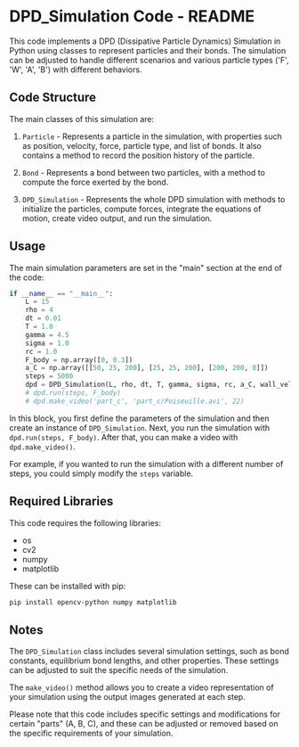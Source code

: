 # DPD_Simulation Code - README

This code implements a DPD (Dissipative Particle Dynamics) Simulation in Python using classes to represent particles and their bonds. The simulation can be adjusted to handle different scenarios and various particle types ('F', 'W', 'A', 'B') with different behaviors.

## Code Structure

The main classes of this simulation are:

1. `Particle` - Represents a particle in the simulation, with properties such as position, velocity, force, particle type, and list of bonds. It also contains a method to record the position history of the particle.

2. `Bond` - Represents a bond between two particles, with a method to compute the force exerted by the bond.

3. `DPD_Simulation` - Represents the whole DPD simulation with methods to initialize the particles, compute forces, integrate the equations of motion, create video output, and run the simulation.

## Usage

The main simulation parameters are set in the "main" section at the end of the code:

```python
if __name__ == "__main__":
    L = 15
    rho = 4
    dt = 0.01
    T = 1.0
    gamma = 4.5
    sigma = 1.0
    rc = 1.0
    F_body = np.array([0, 0.3])
    a_C = np.array([[50, 25, 200], [25, 25, 200], [200, 200, 0]])
    steps = 5000
    dpd = DPD_Simulation(L, rho, dt, T, gamma, sigma, rc, a_C, wall_vel=0)
    # dpd.run(steps, F_body)
    # dpd.make_video('part_c', 'part_c/Poiseuille.avi', 22)
```

In this block, you first define the parameters of the simulation and then create an instance of `DPD_Simulation`. Next, you run the simulation with `dpd.run(steps, F_body)`. After that, you can make a video with `dpd.make_video()`.

For example, if you wanted to run the simulation with a different number of steps, you could simply modify the `steps` variable. 

## Required Libraries

This code requires the following libraries:
- os
- cv2
- numpy
- matplotlib

These can be installed with pip:

```bash
pip install opencv-python numpy matplotlib
```

## Notes

The `DPD_Simulation` class includes several simulation settings, such as bond constants, equilibrium bond lengths, and other properties. These settings can be adjusted to suit the specific needs of the simulation. 

The `make_video()` method allows you to create a video representation of your simulation using the output images generated at each step.

Please note that this code includes specific settings and modifications for certain "parts" (A, B, C), and these can be adjusted or removed based on the specific requirements of your simulation.
